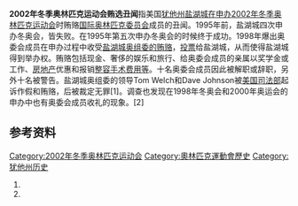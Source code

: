 **2002年冬季奥林匹克运动会贿选丑闻**指美国[犹他州](../Page/犹他州.md "wikilink")[盐湖城在申办](https://zh.wikipedia.org/wiki/盐湖城 "wikilink")[2002年冬季奥林匹克运动会](../Page/2002年冬季奥林匹克运动会.md "wikilink")时贿赂[国际奥林匹克委员会](../Page/国际奥林匹克委员会.md "wikilink")成员的丑闻。1995年前，盐湖城四次申办冬奥会，皆失败。在1995年第五次申办冬奥会的时候终于成功。1998年爆出奥委会成员在申办过程中收受[盐湖城奥组委的贿赂](https://zh.wikipedia.org/wiki/盐湖城冬季奥林匹克组织委员会 "wikilink")，[投票](../Page/投票.md "wikilink")给盐湖城，从而使得盐湖城得到举办权。贿赂包括现金、奢侈的娱乐和旅行、给奥委会成员的亲属以奖学金或工作、[房地产](../Page/房地产.md "wikilink")优惠和报销[整容手术费用等](https://zh.wikipedia.org/wiki/整容手术 "wikilink")。十名奥委会成员因此被解职或辞职，另外十名被警告。盐湖城奥组委的领导Tom Welch和Dave Johnson被[美国司法部](../Page/美国司法部.md "wikilink")起诉作假和贿赂，后被裁定无罪\[1\]。调查也发现在1998年冬奥会和2000年奥运会的申办中也有奥委会成员收礼的现象。\[2\]

## 参考资料

[Category:2002年冬季奥林匹克运动会](https://zh.wikipedia.org/wiki/Category:2002年冬季奥林匹克运动会 "wikilink") [Category:奧林匹克運動會歷史](https://zh.wikipedia.org/wiki/Category:奧林匹克運動會歷史 "wikilink") [Category:犹他州历史](https://zh.wikipedia.org/wiki/Category:犹他州历史 "wikilink")

1.
2.